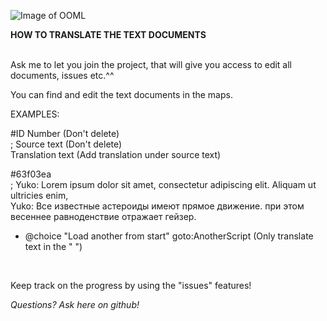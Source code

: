 ![Image of OOML](https://i.imgur.com/RRSuIp0.png)

**HOW TO TRANSLATE THE TEXT DOCUMENTS**<br />

<br />
Ask me to let you join the project, that will give you access to edit all documents, issues etc.^^
<br />

You can find and edit the text documents in the maps.
<br />

EXAMPLES:

#ID Number (Don't delete)<br />
; Source text (Don't delete)<br />
Translation text (Add translation under source text)<br />

#63f03ea<br />
; Yuko: Lorem ipsum dolor sit amet, consectetur adipiscing elit. Aliquam ut ultricies enim,<br />
Yuko: Все известные астероиды имеют прямое движение. при этом весеннее равноденствие отражает гейзер.<br />

* @choice "Load another from start" goto:AnotherScript (Only translate text in the " ")<br />
<br />

Keep track on the progress by using the "issues" features!

*Questions? Ask here on github!*
